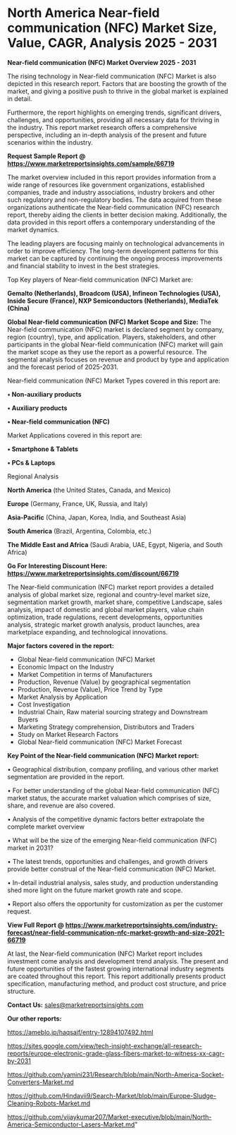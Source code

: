 # North America Near-field communication (NFC) Market Size, Value, CAGR, Analysis 2025 - 2031

<Strong> Near-field communication (NFC) Market Overview 2025 - 2031</strong>

The rising technology in Near-field communication (NFC) Market is also depicted in this research report. Factors that are boosting the growth of the market, and giving a positive push to thrive in the global market is explained in detail.

Furthermore, the report highlights on emerging trends, significant drivers, challenges, and opportunities, providing all necessary data for thriving in the industry. This report market research offers a comprehensive perspective, including an in-depth analysis of the present and future scenarios within the industry.

<strong>Request Sample Report @ <a href=https://www.marketreportsinsights.com/sample/66719>https://www.marketreportsinsights.com/sample/66719</a></strong>

The market overview included in this report provides information from a wide range of resources like government organizations, established companies, trade and industry associations, industry brokers and other such regulatory and non-regulatory bodies. The data acquired from these organizations authenticate the Near-field communication (NFC) research report, thereby aiding the clients in better decision making. Additionally, the data provided in this report offers a contemporary understanding of the market dynamics.

The leading players are focusing mainly on technological advancements in order to improve efficiency. The long-term development patterns for this market can be captured by continuing the ongoing process improvements and financial stability to invest in the best strategies.

Top Key players of Near-field communication (NFC) Market are:

<strong>Gemalto (Netherlands), Broadcom (USA), Infineon Technologies (USA), Inside Secure (France), NXP Semiconductors (Netherlands), MediaTek (China)</strong>

<strong><b>Global Near-field communication (NFC) Market Scope and Size:</b></strong>
The Near-field communication (NFC) market is declared segment by company, region (country), type, and application. Players, stakeholders, and other participants in the global Near-field communication (NFC) market will gain the market scope as they use the report as a powerful resource. The segmental analysis focuses on revenue and product by type and application and the forecast period of 2025-2031.

Near-field communication (NFC) Market Types covered in this report are:

<strong>• Non-auxiliary products

• Auxiliary products

• Near-field communication (NFC)</strong>

Market Applications covered in this report are:

<strong>• Smartphone & Tablets

• PCs & Laptops</strong> 

Regional Analysis

<strong>North America</strong> (the United States, Canada, and Mexico)

<strong>Europe</strong> (Germany, France, UK, Russia, and Italy)

<strong>Asia-Pacific</strong> (China, Japan, Korea, India, and Southeast Asia)

<strong>South America</strong> (Brazil, Argentina, Colombia, etc.)

<strong>The Middle East and Africa</strong> (Saudi Arabia, UAE, Egypt, Nigeria, and South Africa)

<strong>Go For Interesting Discount Here: <a href=https://www.marketreportsinsights.com/discount/66719>https://www.marketreportsinsights.com/discount/66719</a></strong>

The Near-field communication (NFC) market report provides a detailed analysis of global market size, regional and country-level market size, segmentation market growth, market share, competitive Landscape, sales analysis, impact of domestic and global market players, value chain optimization, trade regulations, recent developments, opportunities analysis, strategic market growth analysis, product launches, area marketplace expanding, and technological innovations.

<strong><b>Major factors covered in the report:</b></strong>
<ul>
  <li>Global Near-field communication (NFC) Market </li>
  <li>Economic Impact on the Industry</li>
  <li>Market Competition in terms of Manufacturers</li>
  <li>Production, Revenue (Value) by geographical segmentation</li>
  <li>Production, Revenue (Value), Price Trend by Type</li>
  <li>Market Analysis by Application</li>
  <li>Cost Investigation</li>
  <li>Industrial Chain, Raw material sourcing strategy and Downstream Buyers</li>
  <li>Marketing Strategy comprehension, Distributors and Traders</li>
  <li>Study on Market Research Factors</li>
  <li>Global Near-field communication (NFC) Market Forecast</li>
</ul>

<strong><b>Key Point of the Near-field communication (NFC) Market report:</b></strong>

• Geographical distribution, company profiling, and various other market segmentation are provided in the report.

• For better understanding of the global Near-field communication (NFC) market status, the accurate market valuation which comprises of size, share, and revenue are also covered.

• Analysis of the competitive dynamic factors better extrapolate the complete market overview

• What will be the size of the emerging Near-field communication (NFC) market in 2031?

• The latest trends, opportunities and challenges, and growth drivers provide better construal of the Near-field communication (NFC) Market.

• In-detail industrial analysis, sales study, and production understanding shed more light on the future market growth rate and scope.

• Report also offers the opportunity for customization as per the customer request.

<strong><b>View Full Report @ <a href=https://www.marketreportsinsights.com/industry-forecast/near-field-communication-nfc-market-growth-and-size-2021-66719>https://www.marketreportsinsights.com/industry-forecast/near-field-communication-nfc-market-growth-and-size-2021-66719</a></b></strong>


At last, the Near-field communication (NFC) Market report includes investment come analysis and development trend analysis. The present and future opportunities of the fastest growing international industry segments are coated throughout this report. This report additionally presents product specification, manufacturing method, and product cost structure, and price structure.

<strong>Contact Us:</strong>
sales@marketreportsinsights.com

<strong>Our other reports:</strong>

<a href=https://ameblo.jp/haqsaif/entry-12894107492.html>https://ameblo.jp/haqsaif/entry-12894107492.html</a>

<a href=https://sites.google.com/view/tech-insight-exchange/all-research-reports/europe-electronic-grade-glass-fibers-market-to-witness-xx-cagr-by-2031>https://sites.google.com/view/tech-insight-exchange/all-research-reports/europe-electronic-grade-glass-fibers-market-to-witness-xx-cagr-by-2031</a>

<a href=https://github.com/yamini231/Research/blob/main/North-America-Socket-Converters-Market.md>https://github.com/yamini231/Research/blob/main/North-America-Socket-Converters-Market.md</a>

<a href=https://github.com/Hindavii9/Search-Market/blob/main/Europe-Sludge-Cleaning-Robots-Market.md>https://github.com/Hindavii9/Search-Market/blob/main/Europe-Sludge-Cleaning-Robots-Market.md</a>

<a href=https://github.com/vijaykumar207/Market-executive/blob/main/North-America-Semiconductor-Lasers-Market.md>https://github.com/vijaykumar207/Market-executive/blob/main/North-America-Semiconductor-Lasers-Market.md</a>"
